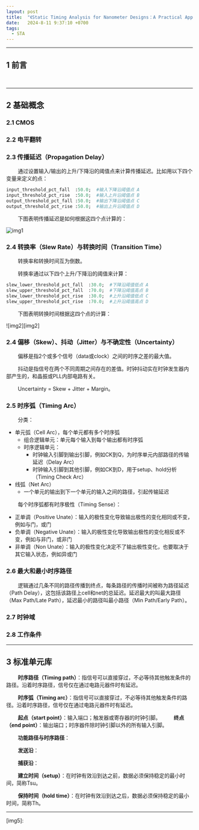 ```yaml
---
layout: post
title:  "《Static Timing Analysis for Nanometer Designs：A Practical Approach》笔记"
date:   2024-8-11 9:37:10 +0700
tags:
  - STA
---
```


-------

## 1 前言

&#160; &#160; &#160; &#160; 

----

## 2 基础概念

### 2.1 CMOS

### 2.2 电平翻转

### 2.3 传播延迟（Propagation Delay）

&#160; &#160; &#160; &#160; 通过设置输入/输出的上升/下降沿的阈值点来计算传播延迟。比如用以下四个变量来定义的点：
```tcl
input_threshold_pct_fall  :50.0;  #输入下降沿阈值点 A
input_threshold_pct_rise  :50.0;  #输入上升沿阈值点 B
output_threshold_pct_fall :50.0;  #输出下降沿阈值点 C
output_threshold_pct_rise :50.0;  #输出上升沿阈值点 D
```

&#160; &#160; &#160; &#160; 下图表明传播延迟是如何根据这四个点计算的：

![img1][img1]

### 2.4 转换率（Slew Rate）与转换时间（Transition Time）

&#160; &#160; &#160; &#160; 转换率和转换时间互为倒数。

&#160; &#160; &#160; &#160; 转换率通过以下四个上升/下降沿的阈值来计算：

```tcl
slew_lower_threshold_pct_fall  :30.0;  #下降沿阈值低点 A
slew_upper_threshold_pct_fall  :70.0;  #下降沿阈值高点 B
slew_lower_threshold_pct_rise  :30.0;  #上升沿阈值低点 C
slew_upper_threshold_pct_rise  :70.0;  #上升沿阈值高点 D
```

&#160; &#160; &#160; &#160; 下图表明转换时间根据这四个点的计算：

![img2][img2]

### 2.4 偏移（Skew）、抖动（Jitter）与不确定性（Uncertainty）

&#160; &#160; &#160; &#160; 偏移是指2个或多个信号（data或clock）之间的时序之差的最大值。

&#160; &#160; &#160; &#160; 抖动是指信号在两个不同周期之间存在的差值。时钟抖动实在时钟发生器内部产生的，和晶振或PLL内部电路有关。

&#160; &#160; &#160; &#160; Uncertainty = Skew + Jitter + Margin。

### 2.5 时序弧（Timing Arc）

&#160; &#160; &#160; &#160; 分类：

* 单元弧（Cell Arc），每个单元都有多个时序弧
  * 组合逻辑单元：单元每个输入到每个输出都有时序弧
  * 时序逻辑单元：
    * 时钟输入引脚到输出引脚，例如CK到Q，为时序单元内部路径的传输延迟（Delay Arc）
    * 时钟输入引脚到其他引脚，例如CK到D，用于setup、hold分析（Timing Check Arc）
* 线弧（Net Arc）
  * 一个单元的输出到下一个单元的输入之间的路径，引起传输延迟


&#160; &#160; &#160; &#160; 每个时序弧都有时序极性（Timing Sense）：
* 正单调（Positive Unate）：输入的极性变化导致输出极性的变化相同或不变，例如与门，或门
* 负单调（Negative Unate）：输入的极性变化导致输出极性的变化相反或不变，例如与非门，或非门
* 非单调（Non Unate）：输入的极性变化决定不了输出极性变化，也要取决于其它输入状态，例如异或门


### 2.6 最大和最小时序路径

&#160; &#160; &#160; &#160; 逻辑通过几条不同的路径传播到终点，每条路径的传播时间被称为路径延迟（Path Delay），这包括该路径上cell和net的总延迟。延迟最大的叫最大路径（Max Path/Late Path），延迟最小的路径叫最小路径（Min Path/Early Path）。

### 2.7 时钟域

### 2.8 工作条件

----

## 3 标准单元库












&#160; &#160; &#160; &#160; **时序路径（Timing path）**：指信号可以直接穿过，不必等待其他触发条件的路径。沿着时序路径，信号仅在通过电路元器件时有延迟。

&#160; &#160; &#160; &#160; **时序弧（Timing arc）**：指信号可以直接穿过，不必等待其他触发条件的路径。沿着时序路径，信号仅在通过电路元器件时有延迟。

&#160; &#160; &#160; &#160; **起点（start point）**：输入端口；触发器或寄存器的时钟引脚。
&#160; &#160; &#160; &#160; **终点（end point）**：输出端口；时序器件除时钟引脚以外的所有输入引脚。


&#160; &#160; &#160; &#160; **功能路径与时序路径**：


&#160; &#160; &#160; &#160; **发送沿**：

&#160; &#160; &#160; &#160; **捕获沿**：

&#160; &#160; &#160; &#160; **建立时间（setup）**：在时钟有效沿到达之前，数据必须保持稳定的最小时间，简称Tsu。

&#160; &#160; &#160; &#160; **保持时间（hold time）**：在时钟有效沿到达之后，数据必须保持稳定的最小时间，简称Th。





----

[img1]:
[img2]:
[img3]:
[img4]:
[img5]: